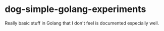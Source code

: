 # dog-simple-golang-experiments
Really basic stuff in Golang that I don't feel is documented especially well.

